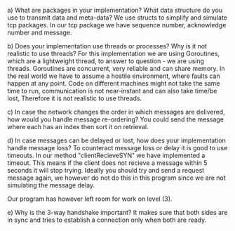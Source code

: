 a) What are packages in your implementation? What data structure do you use to transmit data and meta-data?
We use structs to simplify and simulate tcp packages.
In our tcp package we have sequence number, acknowledge number and message.

b) Does your implementation use threads or processes? Why is it not realistic to use threads?
For this implementation we are using Goroutines, which are a lightweight thread, to answer to question - we are using threads.
Goroutines are concurrent, very reliable and can share memory. 
In the real world we have to assume a hostile environment, where faults can happen at any point.
Code on different machines might not take the same time to run, communication is not near-instant and can also take time/be lost,
Therefore it is not realistic to use threads.

c) In case the network changes the order in which messages are delivered, how would you handle message re-ordering?
You could send the message where each has an index then sort it on retrieval.

d) In case messages can be delayed or lost, how does your implementation handle message loss?
To counteract message loss or delay it is good to use timeouts.
In our method "clientRecieveSYN" we have implemented a timeout. 
This means if the client does not recieve a message within 5 seconds it will stop trying.
Ideally you should try and send a request message again, we however do not do this in this program since we are not simulating the message delay. 

Our program has however left room for work on level (3).

e) Why is the 3-way handshake important?
It makes sure that both sides are in sync and tries to establish a connection only when both are ready.